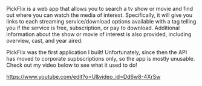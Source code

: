 PickFlix is a web app that allows you to search a tv show or movie and find out where you can watch the media of interest. Specifically, it will give you links to each streaming service/download options available with a tag telling you if the service is free, subscription, or pay to download. Additional information about the show or movie of interest is also provided, including overview, cast, and year aired.

PickFlix was the first application I built! Unfortunately, since then the API has moved to corporate supbscriptions only, so the app is mostly unusable. Check out my video below to see what it used to do!

https://www.youtube.com/edit?o=U&video_id=Dd6w8-4XrSw 
